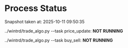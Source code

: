 # Process Status

Snapshot taken at: 2025-10-11 09:50:35

../wintrd/trade_algo.py --task price_update: **NOT RUNNING**

../wintrd/trade_algo.py --task buy_sell: **NOT RUNNING**

